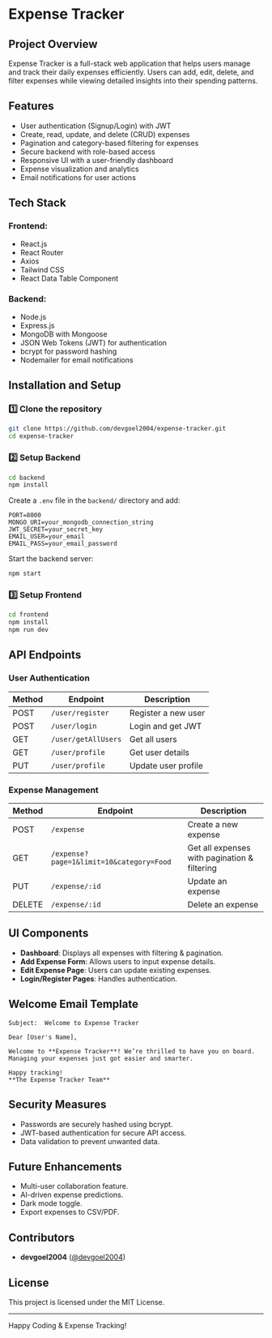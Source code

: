 # Expense Tracker

## Project Overview

Expense Tracker is a full-stack web application that helps users manage and track their daily expenses efficiently. Users can add, edit, delete, and filter expenses while viewing detailed insights into their spending patterns.

## Features

- User authentication (Signup/Login) with JWT
- Create, read, update, and delete (CRUD) expenses
- Pagination and category-based filtering for expenses
- Secure backend with role-based access
- Responsive UI with a user-friendly dashboard
- Expense visualization and analytics
- Email notifications for user actions

## Tech Stack

### Frontend:

- React.js
- React Router
- Axios
- Tailwind CSS
- React Data Table Component

### Backend:

- Node.js
- Express.js
- MongoDB with Mongoose
- JSON Web Tokens (JWT) for authentication
- bcrypt for password hashing
- Nodemailer for email notifications

## Installation and Setup

### 1️⃣ Clone the repository

```sh
git clone https://github.com/devgoel2004/expense-tracker.git
cd expense-tracker
```

### 2️⃣ Setup Backend

```sh
cd backend
npm install
```

Create a `.env` file in the `backend/` directory and add:

```
PORT=8000
MONGO_URI=your_mongodb_connection_string
JWT_SECRET=your_secret_key
EMAIL_USER=your_email
EMAIL_PASS=your_email_password
```

Start the backend server:

```sh
npm start
```

### 3️⃣ Setup Frontend

```sh
cd frontend
npm install
npm run dev
```

## API Endpoints

### **User Authentication**

| Method | Endpoint            | Description         |
| ------ | ------------------- | ------------------- |
| POST   | `/user/register`    | Register a new user |
| POST   | `/user/login`       | Login and get JWT   |
| GET    | `/user/getAllUsers` | Get all users       |
| GET    | `/user/profile`     | Get user details    |
| PUT    | `/user/profile`     | Update user profile |

### **Expense Management**

| Method | Endpoint                                 | Description                                  |
| ------ | ---------------------------------------- | -------------------------------------------- |
| POST   | `/expense`                               | Create a new expense                         |
| GET    | `/expense?page=1&limit=10&category=Food` | Get all expenses with pagination & filtering |
| PUT    | `/expense/:id`                           | Update an expense                            |
| DELETE | `/expense/:id`                           | Delete an expense                            |

## UI Components

- **Dashboard**: Displays all expenses with filtering & pagination.
- **Add Expense Form**: Allows users to input expense details.
- **Edit Expense Page**: Users can update existing expenses.
- **Login/Register Pages**: Handles authentication.

## Welcome Email Template

```
Subject:  Welcome to Expense Tracker

Dear [User's Name],

Welcome to **Expense Tracker**! We’re thrilled to have you on board. Managing your expenses just got easier and smarter.

Happy tracking!
**The Expense Tracker Team**
```

## Security Measures

- Passwords are securely hashed using bcrypt.
- JWT-based authentication for secure API access.
- Data validation to prevent unwanted data.

## Future Enhancements

- Multi-user collaboration feature.
- AI-driven expense predictions.
- Dark mode toggle.
- Export expenses to CSV/PDF.

## Contributors

- **devgoel2004** ([@devgoel2004](https://github.com/devgoel2004))

## License

This project is licensed under the MIT License.

---

Happy Coding & Expense Tracking!
